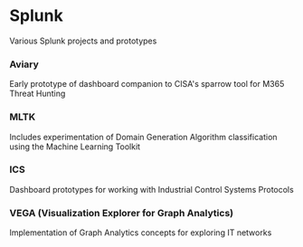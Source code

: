# Splunk

Various Splunk projects and prototypes

### Aviary
Early prototype of dashboard companion to CISA's sparrow tool for M365 Threat Hunting

### MLTK
Includes experimentation of Domain Generation Algorithm classification using the Machine Learning Toolkit

### ICS
Dashboard prototypes for working with Industrial Control Systems Protocols

### VEGA (Visualization Explorer for Graph Analytics)
Implementation of Graph Analytics concepts for exploring IT networks
